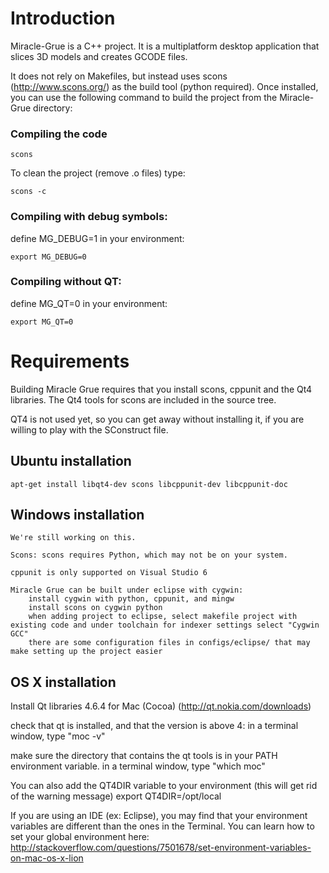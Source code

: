 # Introduction

Miracle-Grue is a C++ project. It is a multiplatform desktop application that slices 3D models and creates GCODE files.

It does not rely on Makefiles, but instead uses scons (http://www.scons.org/) as the build tool (python required).
Once installed, you can use the following command to build the project from the Miracle-Grue directory:

### Compiling the code

    scons
    
To clean the project (remove .o files) type:
	
    scons -c



### Compiling with debug symbols:

define MG_DEBUG=1 in your environment:

    export MG_DEBUG=0

### Compiling without QT:

define MG_QT=0 in your environment:

    export MG_QT=0

# Requirements

Building Miracle Grue requires that you install scons, cppunit and the Qt4 libraries. 
The Qt4 tools for scons are included in the source tree.

QT4 is not used yet, so you can get away without installing it, if you are
willing to play with the SConstruct file. 


## Ubuntu installation

    apt-get install libqt4-dev scons libcppunit-dev libcppunit-doc
    
## Windows installation

    We're still working on this. 
    
    Scons: scons requires Python, which may not be on your system.
    
    cppunit is only supported on Visual Studio 6
    
	Miracle Grue can be built under eclipse with cygwin:
		install cygwin with python, cppunit, and mingw
		install scons on cygwin python
		when adding project to eclipse, select makefile project with existing code and under toolchain for indexer settings select "Cygwin GCC"
		there are some configuration files in configs/eclipse/ that may make setting up the project easier
		  
## OS X installation

Install Qt libraries 4.6.4 for Mac (Cocoa) (http://qt.nokia.com/downloads)

check that qt is installed, and that the version is above 4: 
in a terminal window, type "moc -v"

make sure the directory that contains the qt tools is in your PATH environment variable.
in a terminal window, type "which moc"

You can also add the QT4DIR variable to your environment (this will get rid of the warning message)
export QT4DIR=/opt/local

If you are using an IDE (ex: Eclipse), you may find that your environment variables are different than the ones in the Terminal.
You can learn how to set your global environment here: http://stackoverflow.com/questions/7501678/set-environment-variables-on-mac-os-x-lion


